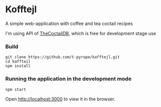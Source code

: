 # Kofftejl

A simple web-application with coffee and tea coctail recipes

I'm using API of [TheCoctailDB](https://www.thecocktaildb.com/api.php), which is free for development stage use

### Build
```
git clone https://github.com/t-pyrope/kafftejl.git
cd kaffteil
npm install
```
### Running the application in the development mode

`npm start`

Open [http://localhost:3000](http://localhost:3000) to view it in the browser.
